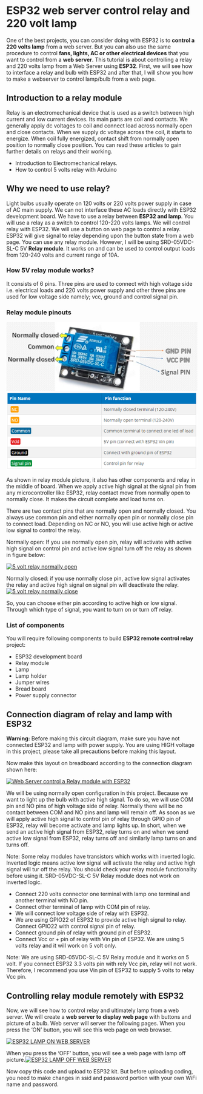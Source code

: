 # ESP32 web server control relay and 220 volt lamp

One of the best projects, you can consider doing with ESP32 is to  **control a 220 volts lamp**  from a web server. But you can also use the same procedure to control  **fans, lights, AC or other electrical devices**  that you want to control from a  **web server**. This tutorial is about controlling a relay and 220 volts lamp from a Web Server using  **ESP32**. First, we will see how to interface a relay and bulb with ESP32 and after that, I will show you how to make a webserver to control lamp/bulb from a web page.

## Introduction to a relay module

Relay is an electromechanical device that is used as a switch between high current and low current devices. Its main parts are coil and contacts. We generally apply dc voltages to coil and connect load across normally open and close contacts. When we supply dc voltage across the coil, it starts to energize. When coil fully energized, contact shift from normally open position to normally close position. You can read these articles to gain further details on relays and their working.

-   Introduction to Electromechanical relays.
-   How to control 5 volts relay with Arduino

## Why we need to use relay?

Light bulbs usually operate on 120 volts or 220 volts power supply in case of AC main supply. We can not interface these AC loads directly with ESP32 development board. We have to use a relay between **ESP32 and lamp**. You will use a relay as a switch to control 120-220 volts lamps. We will control relay with ESP32. We will use a button on web page to control a relay. ESP32 will give signal to relay depending upon the button state from a web page. You can use any relay module. However, I will be using SRD-05VDC-SL-C 5V  **Relay module**. It works on and can be used to control output loads from 120-240 volts and current range of 10A.

### How 5V relay module works?

It consists of 6 pins. Three pins are used to connect with high voltage side i.e. electrical loads and 220 volts power supply and other three pins are used for low voltage side namely; vcc, ground and control signal pin.

### Relay module pinouts

![Relay Module]("./../Images/relay.png)
![Pinout](./Images/pinout.png)

As shown in relay module picture, it also has other components and relay in the middle of board. When we apply active high signal at the signal pin from any microcontroller like ESP32, relay contact move from normally open to normally close. It makes the circuit complete and load turns on.

There are two contact pins that are normally open and normally closed. You always use common pin and either normally open pin or normally close pin to connect load. Depending on NC or NO, you will use active high or active low signal to control the relay.

Normally open: If you use normally open pin, relay will activate with active high signal on control pin and active low signal turn off the relay as shown in figure below:

[![5 volt relay normally open](https://microcontrollerslab.com/wp-content/uploads/2019/05/5-volt-relay-normally-open.jpg)](https://microcontrollerslab.com/wp-content/uploads/2019/05/5-volt-relay-normally-open.jpg)

Normally closed: if you use normally close pin, active low signal activates the relay and active high signal on signal pin will deactivate the relay.[![5 volt relay normally close](https://microcontrollerslab.com/wp-content/uploads/2019/05/5-volt-relay-normally-close.jpg)](https://microcontrollerslab.com/wp-content/uploads/2019/05/5-volt-relay-normally-close.jpg)

So, you can choose either pin according to active high or low signal. Through which type of signal, you want to turn on or turn off relay.


### List of components

You will require following components to build  **ESP32 remote control relay**  project:

-   ESP32 development board
-   Relay module
-   Lamp
-   Lamp holder
-   Jumper wires
-   Bread board
-   Power supply connector

## Connection diagram of relay and lamp with ESP32

**Warning:**  Before making this circuit diagram, make sure you have not connected ESP32 and lamp with power supply. You are using HIGH voltage in this project, please take all precautions before making this layout.

Now make this layout on breadboard according to the connection diagram shown here:

[![Web Server control a Relay module with ESP32](https://microcontrollerslab.com/wp-content/uploads/2019/05/Web-Server-control-a-Relay-module-with-ESP32.jpg)](https://microcontrollerslab.com/wp-content/uploads/2019/05/Web-Server-control-a-Relay-module-with-ESP32.jpg)

We will be using normally open configuration in this project. Because we want to light up the bulb with active high signal. To do so, we will use COM pin and NO pins of high voltage side of relay. Normally there will be no contact between COM and NO pins and lamp will remain off. As soon as we will apply active high signal to control pin of relay through GPIO pin of ESP32, relay will become activate and lamp lights up. In short, when we send an active high signal from ESP32, relay turns on and when we send active low signal from ESP32, relay turns off and similarly lamp turns on and turns off.

Note: Some relay modules have transistors which works with inverted logic. Inverted logic means active low signal will activate the relay and active high signal will tur off the relay. You should check your relay module functionality before using it. SRD-05VDC-SL-C 5V Relay module does not work on inverted logic.

-   Connect 220 volts connector one terminal with lamp one terminal and another terminal with NO pin.
-   Connect other terminal of lamp with COM pin of relay.
-   We will connect low voltage side of relay with ESP32.
-   We are using GPIO22 of ESP32 to provide active high signal to relay. Connect GPIO22 with control signal pin of relay. 
-   Connect ground pin of relay with ground pin of ESP32.
-   Connect Vcc or + pin of relay with Vin pin of ESP32. We are using 5 volts relay and it will work on 5 volt only.

Note: We are using SRD-05VDC-SL-C 5V Relay module and it works on 5 volt. If you connect ESP32 3.3 volts pin with rely Vcc pin, relay will not work. Therefore, I recommend you use Vin pin of ESP32 to supply 5 volts to relay Vcc pin.

## Controlling relay module remotely with ESP32

Now, we will see how to control relay and ultimately lamp from a web server. We will create a **web server to display web page**  with buttons and picture of a bulb. Web server will server the following pages. When you press the ‘ON’ button, you will see this web page on web browser.

[![ESP32 LAMP ON WEB SERVER](https://microcontrollerslab.com/wp-content/uploads/2019/05/ESP32-LAMP-ON-WEB-SERVER.jpg)](https://microcontrollerslab.com/wp-content/uploads/2019/05/ESP32-LAMP-ON-WEB-SERVER.jpg)

When you press the ‘OFF’ button, you will see a web page with lamp off picture.[![ESP32 LAMP OFF WEB SERVER](https://microcontrollerslab.com/wp-content/uploads/2019/05/ESP32-LAMP-OFF-WEB-SERVER.jpg)](https://microcontrollerslab.com/wp-content/uploads/2019/05/ESP32-LAMP-OFF-WEB-SERVER.jpg)

Now copy this code and upload to ESP32 kit. But before uploading coding, you need to make changes in ssid and password portion with your own WiFi name and password.
